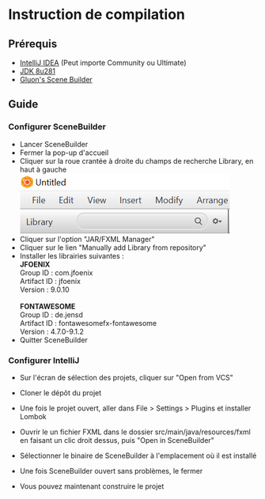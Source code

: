 # Instruction de compilation

## Prérequis

- [IntelliJ IDEA](https://www.jetbrains.com/idea/) (Peut importe Community ou Ultimate)
- [JDK 8u281](https://www.oracle.com/java/technologies/javase/javase-jdk8-downloads.html)
- [Gluon's Scene Builder](https://gluonhq.com/products/scene-builder/#download)

## Guide

### Configurer SceneBuilder

- Lancer SceneBuilder
- Fermer la pop-up d'accueil
- Cliquer sur la roue crantée à droite du champs de recherche Library, en haut à gauche \
  ![](markdown_assets/images/BUILD.md/scenebuilder01.PNG)
- Cliquer sur l'option "JAR/FXML Manager"
- Cliquer sur le lien "Manually add Library from repository"
- Installer les librairies suivantes : \
  **JFOENIX** \
  Group ID : com.jfoenix \
  Artifact ID : jfoenix \
  Version : 9.0.10 \
  \
  **FONTAWESOME** \
  Group ID : de.jensd \
  Artifact ID : fontawesomefx-fontawesome \
  Version : 4.7.0-9.1.2
- Quitter SceneBuilder

### Configurer IntelliJ

- Sur l'écran de sélection des projets, cliquer sur "Open from VCS"
- Cloner le dépôt du projet
- Une fois le projet ouvert, aller dans File > Settings > Plugins et installer Lombok
- Ouvrir le un fichier FXML dans le dossier src/main/java/resources/fxml en faisant un clic droit dessus, puis "Open in
  SceneBuilder"
- Sélectionner le binaire de SceneBuilder à l'emplacement où il est installé
- Une fois SceneBuilder ouvert sans problèmes, le fermer

- Vous pouvez maintenant construire le projet